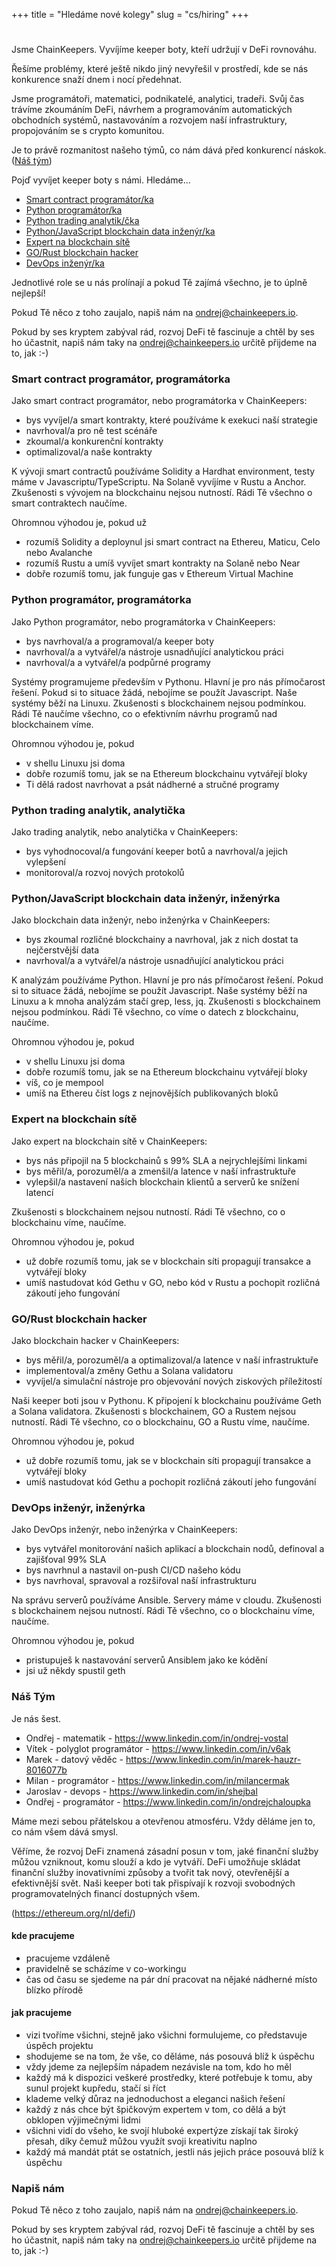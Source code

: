 +++
title = "Hledáme nové kolegy"
slug = "cs/hiring"
+++

#

Jsme ChainKeepers.  Vyvíjíme keeper boty, kteří udržují v DeFi rovnováhu.

Řešíme problémy, které ještě nikdo jiný nevyřešil v prostředí, kde se nás
konkurence snaží dnem i nocí předehnat.

Jsme programátoři, matematici, podnikatelé, analytici, tradeři.  Svůj čas
trávíme zkoumáním DeFi, návrhem a programováním automatických obchodních
systémů, nastavováním a rozvojem naší infrastruktury, propojováním se s crypto
komunitou.

Je to právě rozmanitost našeho týmů, co nám dává před konkurencí náskok.
\
([Náš tým](#náš-tým))

Pojď vyvíjet keeper boty s námi.  Hledáme...

- [Smart contract programátor/ka](#smart-contract-programátor-programátorka)
- [Python programátor/ka](#python-programátor-programátorka)
- [Python trading analytik/čka](#python-trading-analytik-analytička)
- [Python/JavaScript blockchain data inženýr/ka](#pythonjavascript-blockchain-data-inženýr-inženýrka)
- [Expert na blockchain sítě](#expert-na-blockchain-sítě)
- [GO/Rust blockchain hacker](#gorust-blockchain-hacker)
- [DevOps inženýr/ka](#devops-inženýr-inženýrka)

Jednotlivé role se u nás prolínají a pokud Tě zajímá všechno, je to úplně nejlepší!

Pokud Tě něco z toho zaujalo, napiš nám na [ondrej@chainkeepers.io](mailto:ondrej@chainkeepers.io).

Pokud by ses kryptem zabýval rád, rozvoj DeFi tě fascinuje a chtěl by ses ho
účastnit, napiš nám taky na
[ondrej@chainkeepers.io](mailto:ondrej@chainkeepers.io) určitě přijdeme na to,
jak :-)

### Smart contract programátor, programátorka

Jako smart contract programátor, nebo programátorka v ChainKeepers:

  - bys vyvíjel/a smart kontrakty, které používáme k exekuci naší strategie
  - navrhoval/a pro ně test scénáře
  - zkoumal/a konkurenční kontrakty
  - optimalizoval/a naše kontrakty

K vývoji smart contractů používáme Solidity a Hardhat environment, testy máme v
Javascriptu/TypeScriptu.  Na Solaně vyvíjíme v Rustu a Anchor.  Zkušenosti s
vývojem na blockchainu nejsou nutností.  Rádi Tě všechno o smart contraktech
naučíme.

Ohromnou výhodou je, pokud už

  - rozumíš Solidity a deploynul jsi smart contract na Ethereu, Maticu, Celo nebo Avalanche
  - rozumíš Rustu a umíš vyvíjet smart kontrakty na Solaně nebo Near
  - dobře rozumíš tomu, jak funguje gas v Ethereum Virtual Machine


### Python programátor, programátorka

Jako Python programátor, nebo programátorka v ChainKeepers:

  - bys navrhoval/a a programoval/a keeper boty
  - navrhoval/a a vytvářel/a nástroje usnadňující analytickou práci
  - navrhoval/a a vytvářel/a podpůrné programy

Systémy programujeme především v Pythonu.  Hlavní je pro nás přímočarost řešení.
Pokud si to situace žádá, nebojíme se použít Javascript.  Naše systémy běží na
Linuxu.  Zkušenosti s blockchainem nejsou podmínkou.  Rádi Tě naučíme všechno,
co o efektivním návrhu programů nad blockchainem víme.

Ohromnou výhodou je, pokud
  - v shellu Linuxu jsi doma
  - dobře rozumíš tomu, jak se na Ethereum blockchainu vytvářejí bloky
  - Ti dělá radost navrhovat a psát nádherné a stručné programy


### Python trading analytik, analytička

Jako trading analytik, nebo analytička v ChainKeepers:

  - bys vyhodnocoval/a fungování keeper botů a navrhoval/a jejich vylepšení
  - monitoroval/a rozvoj nových protokolů


### Python/JavaScript blockchain data inženýr, inženýrka

Jako blockchain data inženýr, nebo inženýrka v ChainKeepers:

  - bys zkoumal rozličné blockchainy a navrhoval, jak z nich dostat ta nejčerstvější data
  - navrhoval/a a vytvářel/a nástroje usnadňující analytickou práci

K analýzám používáme Python.  Hlavní je pro nás přímočarost řešení.  Pokud si to
situace žádá, nebojíme se použít Javascript.  Naše systémy běží na Linuxu a k
mnoha analýzám stačí grep, less, jq.  Zkušenosti s blockchainem nejsou
podmínkou.  Rádi Tě všechno, co víme o datech z blockchainu, naučíme.

Ohromnou výhodou je, pokud
  - v shellu Linuxu jsi doma
  - dobře rozumíš tomu, jak se na Ethereum blockchainu vytvářejí bloky
  - víš, co je mempool
  - umíš na Ethereu číst logs z nejnovějších publikovaných bloků


### Expert na blockchain sítě

Jako expert na blockchain sítě v ChainKeepers:

  - bys nás připojil na 5 blockchainů s 99% SLA a nejrychlejšími linkami
  - bys měřil/a, porozuměl/a a zmenšil/a latence v naší infrastruktuře
  - vylepšil/a nastavení našich blockchain klientů a serverů ke snížení latencí

Zkušenosti s blockchainem nejsou nutností.  Rádi Tě všechno, co o blockchainu
víme, naučíme.

Ohromnou výhodou je, pokud
  - už dobře rozumíš tomu, jak se v blockchain síti propagují transakce a vytvářejí bloky
  - umíš nastudovat kód Gethu v GO, nebo kód v Rustu a pochopit rozličná zákoutí jeho fungování


### GO/Rust blockchain hacker

Jako blockchain hacker v ChainKeepers:

  - bys měřil/a, porozuměl/a a optimalizoval/a latence v naší infrastruktuře
  - implementoval/a změny Gethu a Solana validatoru
  - vyvíjel/a simulační nástroje pro objevování nových ziskových příležitostí

Naši keeper boti jsou v Pythonu.  K připojení k blockchainu používáme Geth a
Solana validatora.  Zkušenosti s blockchainem, GO a Rustem nejsou nutností.
Rádi Tě všechno, co o blockchainu, GO a Rustu víme, naučíme.

Ohromnou výhodou je, pokud
  - už dobře rozumíš tomu, jak se v blockchain síti propagují transakce a vytvářejí bloky
  - umíš nastudovat kód Gethu a pochopit rozličná zákoutí jeho fungování


### DevOps inženýr, inženýrka

Jako DevOps inženýr, nebo inženýrka v ChainKeepers:

  - bys vytvářel monitorování našich aplikací a blockchain nodů, definoval a zajišťoval 99% SLA
  - bys navrhnul a nastavil on-push CI/CD našeho kódu
  - bys navrhoval, spravoval a rozšiřoval naší infrastrukturu

Na správu serverů používáme Ansible.  Servery máme v cloudu.  Zkušenosti s
blockchainem nejsou nutností.  Rádi Tě všechno, co o blockchainu víme, naučíme.

Ohromnou výhodou je, pokud
  - pristupuješ k nastavování serverů Ansiblem jako ke kódění
  - jsi už někdy spustil geth


### Náš Tým

Je nás šest.

  - Ondřej - matematik - https://www.linkedin.com/in/ondrej-vostal
  - Vítek - polyglot programátor - https://www.linkedin.com/in/v6ak
  - Marek - datový věděc - https://www.linkedin.com/in/marek-hauzr-8016077b
  - Milan - programátor - https://www.linkedin.com/in/milancermak
  - Jaroslav - devops - https://www.linkedin.com/in/shejbal
  - Ondřej - programátor - https://www.linkedin.com/in/ondrejchaloupka

Máme mezi sebou přátelskou a otevřenou atmosféru.  Vždy děláme jen to, co nám
všem dává smysl.

Věříme, že rozvoj DeFi znamená zásadní posun v tom, jaké finanční služby můžou
vzniknout, komu slouží a kdo je vytváří.  DeFi umožňuje skládat finanční služby
inovativními způsoby a tvořit tak nový, otevřenější a efektivnější svět.  Naši
keeper boti tak přispívají k rozvoji svobodných programovatelných financí
dostupných všem.

(https://ethereum.org/nl/defi/)

#### kde pracujeme

 - pracujeme vzdáleně
 - pravidelně se scházíme v co-workingu
 - čas od času se sjedeme na pár dní pracovat na nějaké nádherné místo blízko přírodě

#### jak pracujeme

 - vizi tvoříme všichni, stejně jako všichni formulujeme, co představuje úspěch projektu
 - shodujeme se na tom, že vše, co děláme, nás posouvá blíž k úspěchu
 - vždy jdeme za nejlepším nápadem nezávisle na tom, kdo ho měl
 - každý má k dispozici veškeré prostředky, které potřebuje k tomu, aby sunul projekt kupředu, stačí si říct
 - klademe velký důraz na jednoduchost a eleganci našich řešení
 - každý z nás chce být špičkovým expertem v tom, co dělá a být obklopen výjimečnými lidmi
 - všichni vidí do všeho, ke svojí hluboké expertýze získají tak široký přesah, díky čemuž můžou využít svoji kreativitu naplno
 - každý má mandát ptát se ostatních, jestli nás jejich práce posouvá blíž k úspěchu


### Napiš nám

Pokud Tě něco z toho zaujalo, napiš nám na [ondrej@chainkeepers.io](mailto:ondrej@chainkeepers.io).

Pokud by ses kryptem zabýval rád, rozvoj DeFi tě fascinuje a chtěl by ses ho
účastnit, napiš nám taky na
[ondrej@chainkeepers.io](mailto:ondrej@chainkeepers.io) určitě přijdeme na to,
jak :-)
